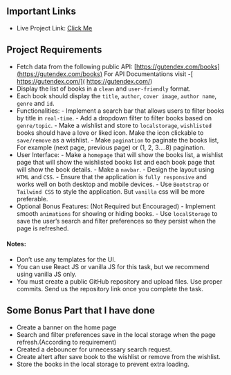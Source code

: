 ## Important Links
- Live Project Link: [Click Me](https://books-by-zeptoapps.vercel.app/)

## Project Requirements
- Fetch data from the following public API:
[https://gutendex.com/books](https://gutendex.com/books)
           For API Documentations visit -[ https://gutendex.com/]( https://gutendex.com/)
- Display the list of books in a `clean` and `user-friendly` format.
- Each book should display the `title`, `author`, `cover image`, `author name`, `genre` and `id`.
- Functionalities:
      - Implement a search bar that allows users to filter books by title in `real-time`.
      - Add a dropdown filter to filter books based on `genre/topic`.
      - Make a wishlist and store to `localstorage`, `wishlisted` books should have a love or liked icon. Make the icon clickable to `save/remove` as a wishlist. 
      - Make `pagination` to paginate the books list, For example (next page, previous page) or (1, 2, 3….8) pagination. 
- User Interface:
      - Make a `homepage` that will show the books list, a wishlist page that will show the wishlisted books list and each book page that will show the book details. 
      - Make a `navbar`.
      - Design the layout using `HTML` and `CSS`.
      - Ensure that the application is `fully responsive` and works well on both desktop and mobile devices.
      - Use `Bootstrap` or `Tailwind CSS` to style the application. But `vanilla` css will be more preferable. 
- Optional Bonus Features: (Not Required but Encouraged)
      - Implement smooth `animations` for showing or hiding books.
      - Use `localStorage` to save the user’s search and filter preferences so they persist when the page is refreshed.
#### Notes:
- Don’t use any templates for the UI. 
- You can use React JS or vanilla JS for this task, but we recommend using vanilla JS only.
- You must create a public GitHub repository and upload files. Use proper commits. Send us the repository link once you complete the task.


## Some Bonus Part that I have done
- Create a banner on the home page
- Search and filter preferences save in the local storage when the page refresh.(According to requirement)
- Created a debouncer for unnecessary search request.
- Create altert after save book to the wishlist or remove from the wishlist.
- Store the books in the local storage to prevent extra loading.
